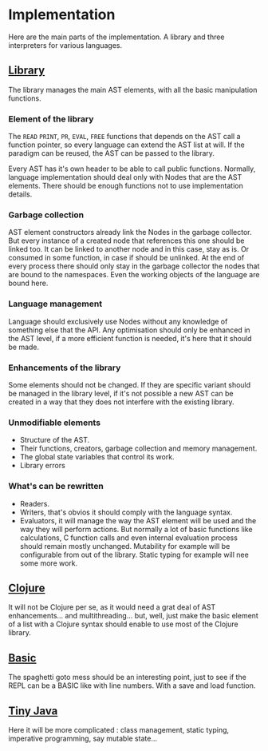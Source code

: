 # Implementation

Here are the main parts of the implementation. A library and three interpreters for various languages.

## [Library](LIBRARY.MD)

The library manages the main AST elements, with all the basic manipulation functions.

### Element of the library

The `READ` `PRINT`, `PR`, `EVAL`, `FREE` functions that depends on the AST call a function pointer, so every language can
extend the AST list at will. If the paradigm can be reused, the AST can be passed to the library.

Every AST has it's own header to be able to call public functions. Normally, language implementation should deal only
with Nodes that are the AST elements. There should be enough functions not to use implementation details.

### Garbage collection

AST element constructors already link the Nodes in the garbage collector. But every instance of a created node that
references this one should be linked too. It can be linked to another node and in this case, stay as is. Or consumed in
some function, in case if should be unlinked. At the end of every process there should only stay in the garbage
collector the nodes that are bound to the namespaces. Even the working objects of the language are bound here.

### Language management

Language should exclusively use Nodes without any knowledge of something else that the API. Any optimisation should
only be enhanced in the AST level, if a more efficient function is needed, it's here that it should be made.

### Enhancements of the library

Some elements should not be changed. If they are specific variant should be managed in the library level, if it's not
possible a new AST can be created in a way that they does not interfere with the existing library.

### Unmodifiable elements

- Structure of the AST.
- Their functions, creators, garbage collection and memory management.
- The global state variables that control its work.
- Library errors

### What's can be rewritten

- Readers.
- Writers, that's obvios it should comply with the language syntax.
- Evaluators, it will manage the way the AST element will be used and the way they will perform actions. But normally a
lot of basic functions like calculations, C function calls and even internal evaluation process should remain mostly
unchanged. Mutability for example will be configurable from out of the library. Static typing for example will nee some
more work.

## [Clojure](CLOJURE.MD)

It will not be Clojure per se, as it would need a grat deal of AST enhancements... and multithreading... but, well, just
make the basic element of a list with a Clojure syntax should enable to use most of the Clojure library.

## [Basic](BASIC.MD)

The spaghetti goto mess should be an interesting point, just to see if the REPL can be a BASIC like with line numbers.
With a save and load function.

## [Tiny Java](JAVA.MD)

Here it will be more complicated : class management, static typing, imperative programming, say mutable state...
